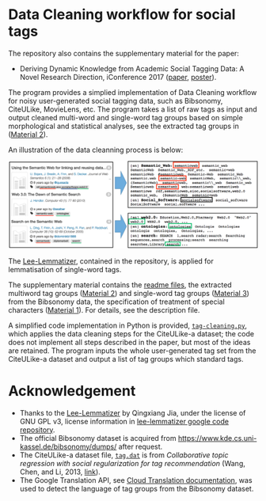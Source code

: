 # Data Cleaning workflow for social tags

The repository also contains the supplementary material for the paper:
* Deriving Dynamic Knowledge from Academic Social Tagging Data: A Novel Research Direction, iConference 2017 ([paper](https://www.ideals.illinois.edu/bitstream/handle/2142/96693/3.13_170_Dong-Deriving%20Dynamic%20Knowledge%20from%20Academic%20Social%20Tagging%20Data.pdf?sequence=1&isAllowed=y), [poster](http://cgi.csc.liv.ac.uk/~hang/ppt/iConference%20Poster%20pptx%20Deriving%20Dynamic%20Knowledge%20from%20Academic%20Social%20Tagging%20Data.pdf)).

The program provides a simplied implementation of Data Cleaning workflow for noisy user-generated social tagging data, such as Bibsonomy, CiteULike, MovieLens, etc. The program takes a list of raw tags as input and output cleaned multi-word and single-word tag groups based on simple morphological and statistical analyses, see the extracted tag groups in ([Material 2](https://github.com/acadTags/tag-data-cleaning/blob/master/Material%202_Full%20multiword%20tag%20groups%20after%20step%204.txt)).

An illustration of the data cleanning process is below:

<p align="center">
    <img src="https://github.com/acadTags/tag-data-cleaning/blob/master/data-clean-bib.png" width="700" title="Extraction of multi-word and single-word tag groups from user-generated tags in Bibsonomy">
</p>

The [Lee-Lemmatizer](https://github.com/qingxiang-jia/lee-lemmatizer), contained in the repository, is applied for lemmatisation of single-word tags.

The supplementary material contains the [readme files](https://github.com/acadTags/tag-data-cleaning/blob/master/readme%20supplementary%20files.pdf), the extracted multiword tag groups ([Material 2](https://github.com/acadTags/tag-data-cleaning/blob/master/Material%202_Full%20multiword%20tag%20groups%20after%20step%204.txt)) and single-word tag groups ([Material 3](https://github.com/acadTags/tag-data-cleaning/blob/master/Material%203_Full_single%20tag%20groups%20after%20step%204.txt)) from the Bibsonomy data, the specification of treatment of special characters ([Material 1](https://github.com/acadTags/tag-data-cleaning/blob/master/Material%201_Table%20for%20handling%20specific%20characters.pdf)). For details, see the description file.

A simplified code implementation in Python is provided, [```tag-cleaning.py```](https://github.com/acadTags/tag-data-cleaning/blob/master/tag-cleanning.py), which applies the data cleaning steps for the CiteULike-a dataset; the code does not implement all steps described in the paper, but most of the ideas are retained. The program inputs the whole user-generated tag set from the CiteULike-a dataset and output a list of tag groups which standard tags.

# Acknowledgement
* Thanks to the [Lee-Lemmatizer](https://github.com/qingxiang-jia/lee-lemmatizer) by Qingxiang Jia, under the license of GNU GPL v3, license information in [lee-lemmatizer google code repository](https://code.google.com/archive/p/lee-lemmatizer/).
* The official Bibsonomy dataset is acquired from https://www.kde.cs.uni-kassel.de/bibsonomy/dumps/ after request.
* The CiteULike-a dataset file, [```tag.dat```](https://github.com/acadTags/tag-data-cleaning/blob/master/tags.dat) is from *Collaborative topic regression with social regularization for tag recommendation* (Wang, Chen, and Li, 2013, [link](https://sites.cs.ucsb.edu/~binyichen/IJCAI13-400.pdf)).
* The Google Translation API, see [Cloud Translation documentation](https://cloud.google.com/translate/docs/), was used to detect the language of tag groups from the Bibsonomy dataset.
